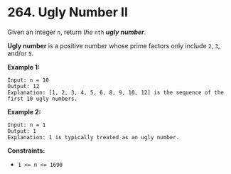 # 264. Ugly Number II

Given an integer `n`, return *the* `nth` ***ugly number***.

**Ugly number** is a positive number whose prime factors only include `2`, `3`, and/or `5`.

 

**Example 1:**

```
Input: n = 10
Output: 12
Explanation: [1, 2, 3, 4, 5, 6, 8, 9, 10, 12] is the sequence of the first 10 ugly numbers.
```

**Example 2:**

```
Input: n = 1
Output: 1
Explanation: 1 is typically treated as an ugly number.
```

 

**Constraints:**

- `1 <= n <= 1690`

